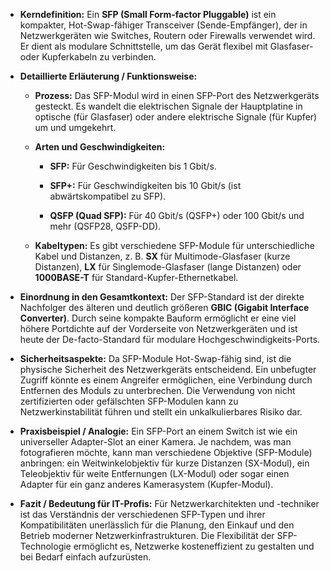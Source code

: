 
- **Kerndefinition:** Ein **SFP (Small Form-factor Pluggable)** ist ein kompakter, Hot-Swap-fähiger Transceiver (Sende-Empfänger), der in Netzwerkgeräten wie Switches, Routern oder Firewalls verwendet wird. Er dient als modulare Schnittstelle, um das Gerät flexibel mit Glasfaser- oder Kupferkabeln zu verbinden.
    
- **Detaillierte Erläuterung / Funktionsweise:**
    
    - **Prozess:** Das SFP-Modul wird in einen SFP-Port des Netzwerkgeräts gesteckt. Es wandelt die elektrischen Signale der Hauptplatine in optische (für Glasfaser) oder andere elektrische Signale (für Kupfer) um und umgekehrt.
        
    - **Arten und Geschwindigkeiten:**
        
        - **SFP:** Für Geschwindigkeiten bis 1 Gbit/s.
            
        - **SFP+:** Für Geschwindigkeiten bis 10 Gbit/s (ist abwärtskompatibel zu SFP).
            
        - **QSFP (Quad SFP):** Für 40 Gbit/s (QSFP+) oder 100 Gbit/s und mehr (QSFP28, QSFP-DD).
            
    - **Kabeltypen:** Es gibt verschiedene SFP-Module für unterschiedliche Kabel und Distanzen, z. B. **SX** für Multimode-Glasfaser (kurze Distanzen), **LX** für Singlemode-Glasfaser (lange Distanzen) oder **1000BASE-T** für Standard-Kupfer-Ethernetkabel.
        
- **Einordnung in den Gesamtkontext:** Der SFP-Standard ist der direkte Nachfolger des älteren und deutlich größeren **GBIC (Gigabit Interface Converter)**. Durch seine kompakte Bauform ermöglicht er eine viel höhere Portdichte auf der Vorderseite von Netzwerkgeräten und ist heute der De-facto-Standard für modulare Hochgeschwindigkeits-Ports.
    
- **Sicherheitsaspekte:** Da SFP-Module Hot-Swap-fähig sind, ist die physische Sicherheit des Netzwerkgeräts entscheidend. Ein unbefugter Zugriff könnte es einem Angreifer ermöglichen, eine Verbindung durch Entfernen des Moduls zu unterbrechen. Die Verwendung von nicht zertifizierten oder gefälschten SFP-Modulen kann zu Netzwerkinstabilität führen und stellt ein unkalkulierbares Risiko dar.
    
- **Praxisbeispiel / Analogie:** Ein SFP-Port an einem Switch ist wie ein universeller Adapter-Slot an einer Kamera. Je nachdem, was man fotografieren möchte, kann man verschiedene Objektive (SFP-Module) anbringen: ein Weitwinkelobjektiv für kurze Distanzen (SX-Modul), ein Teleobjektiv für weite Entfernungen (LX-Modul) oder sogar einen Adapter für ein ganz anderes Kamerasystem (Kupfer-Modul).
    
- **Fazit / Bedeutung für IT-Profis:** Für Netzwerkarchitekten und -techniker ist das Verständnis der verschiedenen SFP-Typen und ihrer Kompatibilitäten unerlässlich für die Planung, den Einkauf und den Betrieb moderner Netzwerkinfrastrukturen. Die Flexibilität der SFP-Technologie ermöglicht es, Netzwerke kosteneffizient zu gestalten und bei Bedarf einfach aufzurüsten.